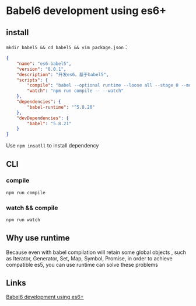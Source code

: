 # Babel6 development using es6+

## install

`mkdir babel5 && cd babel5 && vim package.json`：

```json
{
    "name": "es6-babel5",
    "version": "0.0.1",
    "description": "开发es6，基于babel5",
    "scripts": {
        "compile": "babel --optional runtime --loose all --stage 0 --modules common src/ --out-dir lib/",
        "watch": "npm run compile -- --watch"
    },
    "dependencies": {
        "babel-runtime": "^5.8.20"
    },
    "devDependencies": {
        "babel": "5.8.21"
    }
}
```

Use `npm insatll` to install dependency

## CLI

### compile

```bash
npm run compile
```

### watch && compile

```bash
npm run watch
```

## Why use runtime

Because even with babel compilation will retain some global objects , such as Iterator, Generator, Set, Map, Symbol, Promise, in order to achieve compatible es5, you can use runtime can solve these problems

## Links

[Babel6 development using es6+](../babel6/)